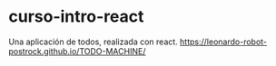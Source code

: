 # curso-intro-react
Una aplicación de todos, realizada con react.
https://leonardo-robot-postrock.github.io/TODO-MACHINE/
